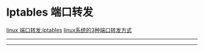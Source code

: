 
# Iptables 端口转发

[linux 端口转发:iptables](https://www.jianshu.com/p/c35e7637e09b)
[linux系统的3种端口转发方式](https://www.hi-roy.com/2016/05/20/linux%E7%B3%BB%E7%BB%9F%E7%9A%843%E7%A7%8D%E7%AB%AF%E5%8F%A3%E8%BD%AC%E5%8F%91%E6%96%B9%E5%BC%8F/)

********************************************************************************************************************************************************************************************************

********************************************************************************************************************************************************************************************************
